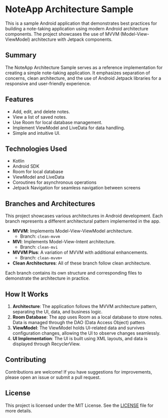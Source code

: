 # NoteApp Architecture Sample

This is a sample Android application that demonstrates best practices for building a note-taking application using modern Android architecture components. The project showcases the use of MVVM (Model-View-ViewModel) architecture with Jetpack components.

## Summary

The NoteApp Architecture Sample serves as a reference implementation for creating a simple note-taking application. It emphasizes separation of concerns, clean architecture, and the use of Android Jetpack libraries for a responsive and user-friendly experience.

## Features

- Add, edit, and delete notes.
- View a list of saved notes.
- Use Room for local database management.
- Implement ViewModel and LiveData for data handling.
- Simple and intuitive UI.

## Technologies Used

- Kotlin
- Android SDK
- Room for local database
- ViewModel and LiveData
- Coroutines for asynchronous operations
- Jetpack Navigation for seamless navigation between screens

## Branches and Architectures

This project showcases various architectures in Android development. Each branch represents a different architectural pattern implemented in the app.

- **MVVM**: Implements Model-View-ViewModel architecture.
  - Branch: `clean-mvvm`
- **MVI**: Implements Model-View-Intent architecture.
  - Branch: `clean-mvi`
- **MVVM Plus**: A variation of MVVM with additional enhancements.
  - Branch: `clean-mvvm+`
- **Clean Architectures**: All of these branch follow clean architecture.

Each branch contains its own structure and corresponding files to demonstrate the architecture in practice. 

## How It Works

1. **Architecture**: The application follows the MVVM architecture pattern, separating the UI, data, and business logic.
2. **Room Database**: The app uses Room as a local database to store notes. Data is managed through the DAO (Data Access Object) pattern.
3. **ViewModel**: The ViewModel holds UI-related data and survives configuration changes, allowing the UI to observe changes seamlessly.
4. **UI Implementation**: The UI is built using XML layouts, and data is displayed through RecyclerView.

## Contributing

Contributions are welcome! If you have suggestions for improvements, please open an issue or submit a pull request.

## License

This project is licensed under the MIT License. See the [LICENSE](LICENSE) file for more details.
